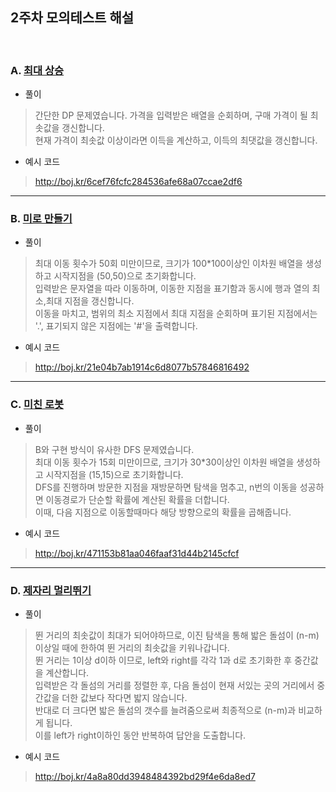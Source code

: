 ## 2주차 모의테스트 해설
<br>

### A. [최대 상승](https://www.acmicpc.net/problem/25644)
- 풀이
>간단한 DP 문제였습니다. 가격을 입력받은 배열을 순회하며, 구매 가격이 될 최솟값을 갱신합니다.<br>
현재 가격이 최솟값 이상이라면 이득을 계산하고, 이득의 최댓값을 갱신합니다.<br>
- 예시 코드
>http://boj.kr/6cef76fcfc284536afe68a07ccae2df6

****************************

### B. [미로 만들기](https://www.acmicpc.net/problem/1347)
- 풀이
>최대 이동 횟수가 50회 미만이므로, 크기가 100*100이상인 이차원 배열을 생성하고 시작지점을 (50,50)으로 초기화합니다.<br>
입력받은 문자열을 따라 이동하며, 이동한 지점을 표기함과 동시에 행과 열의 최소,최대 지점을 갱신합니다.<br>
이동을 마치고, 범위의 최소 지점에서 최대 지점을 순회하며 표기된 지점에서는 '.', 표기되지 않은 지점에는 '#'을 출력합니다.
- 예시 코드
>http://boj.kr/21e04b7ab1914c6d8077b57846816492


****************************

### C. [미친 로봇](https://www.acmicpc.net/problem/1405)
- 풀이
>B와 구현 방식이 유사한 DFS 문제였습니다.<br>
최대 이동 횟수가 15회 미만이므로, 크기가 30*30이상인 이차원 배열을 생성하고 시작지점을 (15,15)으로 초기화합니다.<br>
DFS를 진행하며 방문한 지점을 재방문하면 탐색을 멈추고, n번의 이동을 성공하면 이동경로가 단순할 확률에 계산된 확률을 더합니다.<br>
이때, 다음 지점으로 이동할때마다 해당 방향으로의 확률을 곱해줍니다.
- 예시 코드
>http://boj.kr/471153b81aa046faaf31d44b2145cfcf

****************************

### D. [제자리 멀리뛰기](https://www.acmicpc.net/problem/6209)
- 풀이
>뛴 거리의 최솟값이 최대가 되어야하므로, 이진 탐색을 통해 밟은 돌섬이 (n-m)이상일 때에 한하여 뛴 거리의 최솟값을 키워나갑니다.<br>
뛴 거리는 1이상 d이하 이므로, left와 right를 각각 1과 d로 초기화한 후 중간값을 계산합니다.<br>
입력받은 각 돌섬의 거리를 정렬한 후, 다음 돌섬이 현재 서있는 곳의 거리에서 중간값을 더한 값보다 작다면 밟지 않습니다.<br>
반대로 더 크다면 밟은 돌섬의 갯수를 늘려줌으로써 최종적으로 (n-m)과 비교하게 됩니다.<br>
이를 left가 right이하인 동안 반복하여 답안을 도출합니다.
- 예시 코드
>http://boj.kr/4a8a80dd3948484392bd29f4e6da8ed7

